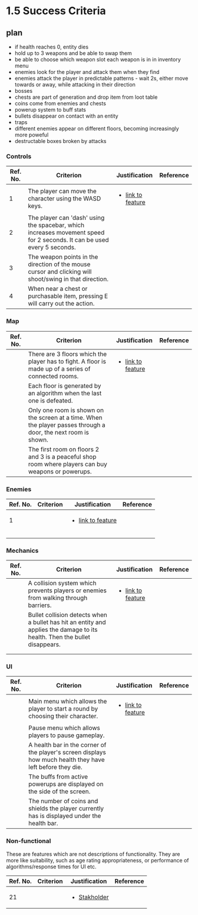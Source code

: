 # 1.5 Success Criteria

## plan

* if health reaches 0, entity dies
* hold up to 3 weapons and be able to swap them
* be able to choose which weapon slot each weapon is in in inventory menu
* enemies look for the player and attack them when they find
* enemies attack the player in predictable patterns - wait 2s, either move towards or away, while attacking in their direction
* bosses&#x20;
* chests are part of generation and drop item from loot table
* coins come from enemies and chests
* powerup system to buff stats
* bullets disappear on contact with an entity
* traps
* different enemies appear on different floors, becoming increasingly more poweful
* destructable boxes broken by attacks

### Controls

| Ref. No. | Criterion                                                                                                               | Justification                                                                                                                                                       | Reference |
| -------- | ----------------------------------------------------------------------------------------------------------------------- | ------------------------------------------------------------------------------------------------------------------------------------------------------------------- | --------- |
| 1        | The player can move the character using the WASD keys.                                                                  | <ul><li><a href="https://github.com/Marling-School/alevel-project-template/blob/docs/1-analysis/features-of-the-proposed-solution.md">link to feature</a></li></ul> |           |
| 2        | The player can 'dash' using the spacebar, which increases movement speed for 2 seconds. It can be used every 5 seconds. |                                                                                                                                                                     |           |
| 3        | The weapon points in the direction of the mouse cursor and clicking will shoot/swing in that direction.                 |                                                                                                                                                                     |           |
| 4        | When near a chest or purchasable item, pressing E will carry out the action.                                            |                                                                                                                                                                     |           |

### Map

| Ref. No. | Criterion                                                                                                      | Justification                                                                                                                                                       | Reference |
| -------- | -------------------------------------------------------------------------------------------------------------- | ------------------------------------------------------------------------------------------------------------------------------------------------------------------- | --------- |
|          | There are 3 floors which the player has to fight. A floor is made up of a series of connected rooms.           | <ul><li><a href="https://github.com/Marling-School/alevel-project-template/blob/docs/1-analysis/features-of-the-proposed-solution.md">link to feature</a></li></ul> |           |
|          | Each floor is generated by an algorithm when the last one is defeated.                                         |                                                                                                                                                                     |           |
|          | Only one room is shown on the screen at a time. When the player passes through a door, the next room is shown. |                                                                                                                                                                     |           |
|          | The first room on floors 2 and 3 is a peaceful shop room where players can buy weapons or powerups.            |                                                                                                                                                                     |           |

### Enemies

| Ref. No. | Criterion | Justification                                                                                                                                                       | Reference |
| -------- | --------- | ------------------------------------------------------------------------------------------------------------------------------------------------------------------- | --------- |
| 1        |           | <ul><li><a href="https://github.com/Marling-School/alevel-project-template/blob/docs/1-analysis/features-of-the-proposed-solution.md">link to feature</a></li></ul> |           |
|          |           |                                                                                                                                                                     |           |
|          |           |                                                                                                                                                                     |           |
|          |           |                                                                                                                                                                     |           |

### Mechanics

| Ref. No. | Criterion                                                                                                                  | Justification                                                                                                                                                       | Reference |
| -------- | -------------------------------------------------------------------------------------------------------------------------- | ------------------------------------------------------------------------------------------------------------------------------------------------------------------- | --------- |
|          | A collision system which prevents players or enemies from walking through barriers.                                        | <ul><li><a href="https://github.com/Marling-School/alevel-project-template/blob/docs/1-analysis/features-of-the-proposed-solution.md">link to feature</a></li></ul> |           |
|          | Bullet collision detects when a bullet has hit an entity and applies the damage to its health. Then the bullet disappears. |                                                                                                                                                                     |           |
|          |                                                                                                                            |                                                                                                                                                                     |           |
|          |                                                                                                                            |                                                                                                                                                                     |           |

### UI

| Ref. No. | Criterion                                                                                                  | Justification                                                                                                                                                       | Reference |
| -------- | ---------------------------------------------------------------------------------------------------------- | ------------------------------------------------------------------------------------------------------------------------------------------------------------------- | --------- |
|          | Main menu which allows the player to start a round by choosing their character.                            | <ul><li><a href="https://github.com/Marling-School/alevel-project-template/blob/docs/1-analysis/features-of-the-proposed-solution.md">link to feature</a></li></ul> |           |
|          | Pause menu which allows players to pause gameplay.                                                         |                                                                                                                                                                     |           |
|          | A health bar in the corner of the player's screen displays how much health they have left before they die. |                                                                                                                                                                     |           |
|          | The buffs from active powerups are displayed on the side of the screen.                                    |                                                                                                                                                                     |           |
|          | The number of coins and shields the player currently has is displayed under the health bar.                |                                                                                                                                                                     |           |

### Non-functional

These are features which are not descriptions of functionality. They are more like suitability, such as age rating appropriateness, or performance of algorithms/response times for UI etc.

| Ref. No. | Criterion | Justification                                                  | Reference |
| -------- | --------- | -------------------------------------------------------------- | --------- |
| 21       |           | <ul><li><a href="1.2-stakeholders.md">Stakholder</a></li></ul> |           |
